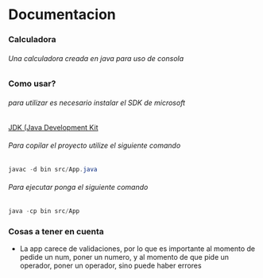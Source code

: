 # Documentacion

### Calculadora
###### Una calculadora creada en java para uso de consola

### Como usar?
###### para utilizar es necesario instalar el SDK de microsoft

[JDK (Java Development Kit](https://www.oracle.com/ar/java/technologies/downloads/ "JDK (Java Development Kit")

###### Para copilar el proyecto utilize el siguiente comando

```java
javac -d bin src/App.java
```

###### Para ejecutar ponga el siguiente comando

```java
java -cp bin src/App
```

### Cosas a tener en cuenta
- La app carece de validaciones, por lo que es importante al momento de pedide un num, poner un numero, y al momento de que pide un operador, poner un operador, sino puede haber errores
